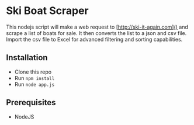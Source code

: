 # Ski Boat Scraper
This nodejs script will make a web request to [http://ski-it-again.com]() and scrape a list of boats for sale. 
It then converts the list to a json and csv file. 
Import the csv file to Excel for advanced filtering and sorting capabilities.

## Installation
- Clone this repo
- Run ``npm install``
- Run ``node app.js``

## Prerequisites
- NodeJS